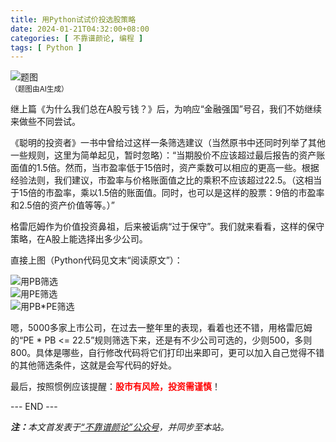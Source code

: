 ```yaml
---
title: 用Python试试价投选股策略
date: 2024-01-21T04:32:00+08:00
categories: [ 不靠谱颜论, 编程 ]
tags: [ Python ]
---
```


<div class="p-3 text-center">
  <img class="img-fluid" src="/images/2024/0121/01.png" alt="题图" style="max-width:640px">
  <div><small>（题图由AI生成）</small></div>
</div>

继上篇《为什么我们总在A股亏钱？》后，为响应“金融强国”号召，我们不妨继续来做些不同尝试。

《聪明的投资者》一书中曾给过这样一条筛选建议（当然原书中还同时列举了其他一些规则，这里为简单起见，暂时忽略）：“当期股价不应该超过最后报告的资产账面值的1.5倍。然而，当市盈率低于15倍时，资产乘数可以相应的更高一些。根据经验法则，我们建议，市盈率与价格账面值之比的乘积不应该超过22.5。（这相当于15倍的市盈率，乘以1.5倍的账面值。同时，也可以是这样的股票：9倍的市盈率和2.5倍的资产价值等等。）”

格雷厄姆作为价值投资鼻祖，后来被诟病“过于保守”。我们就来看看，这样的保守策略，在A股上能选择出多少公司。

直接上图（Python代码见文末“阅读原文”）：

<div class="p-3 text-center">
  <img class="img-fluid" src="/images/2024/0121/02.png" alt="用PB筛选" style="max-width:640px">
</div>

<div class="p-3 text-center">
  <img class="img-fluid" src="/images/2024/0121/03.png" alt="用PE筛选" style="max-width:640px">
</div>

<div class="p-3 text-center">
  <img class="img-fluid" src="/images/2024/0121/04.png" alt="用PB*PE筛选" style="max-width:640px">
</div>

嗯，5000多家上市公司，在过去一整年里的表现，看着也还不错，用格雷厄姆的“PE * PB <= 22.5”规则筛选下来，还是有不少公司可选的，少则500，多则800。具体是哪些，自行修改代码将它们打印出来即可，更可以加入自己觉得不错的其他筛选条件，这就是会写代码的好处。

最后，按照惯例应该提醒：<b><font color="red">股市有风险，投资需谨慎</font></b>！

<div class="p-5 text-center">--- END ---</div>

<i><b>注：</b>本文首发表于[“不靠谱颜论”公众号](https://mp.weixin.qq.com/s/akRsiWUUWeou405dCGBB6A)，并同步至本站。</i>
